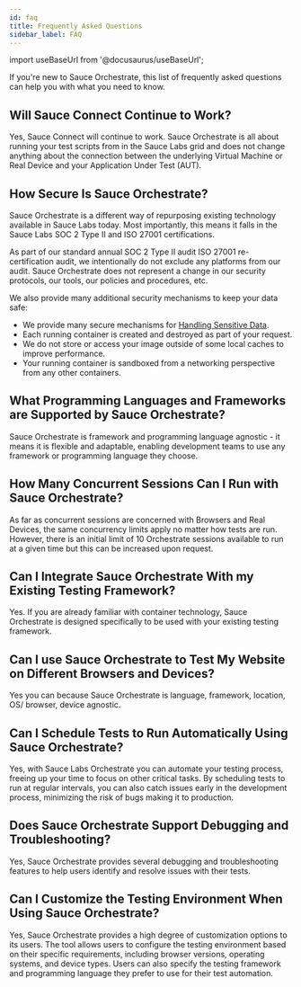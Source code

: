 ```yaml
---
id: faq
title: Frequently Asked Questions
sidebar_label: FAQ
---
```


import useBaseUrl from '@docusaurus/useBaseUrl';

If you're new to Sauce Orchestrate, this list of frequently asked questions can help you with what you need to know.

## Will Sauce Connect Continue to Work?

Yes, Sauce Connect will continue to work. Sauce Orchestrate is all about running your test scripts from in the Sauce Labs grid and does not change anything about the connection between the underlying Virtual Machine or Real Device and your Application Under Test (AUT).

## How Secure Is Sauce Orchestrate?

Sauce Orchestrate is a different way of repurposing existing technology available in Sauce Labs today. Most importantly, this means it falls in the Sauce Labs SOC 2 Type II and ISO 27001 certifications.

As part of our standard annual SOC 2 Type II audit ISO 27001 re-certification audit, we intentionally do not exclude any platforms from our audit. Sauce Orchestrate does not represent a change in our security protocols, our tools, our policies and procedures, etc.

We also provide many additional security mechanisms to keep your data safe:

- We provide many secure mechanisms for [Handling Sensitive Data](/orchestrate/best-practices/#sensitive-data).
- Each running container is created and destroyed as part of your request.
- We do not store or access your image outside of some local caches to improve performance.
- Your running container is sandboxed from a networking perspective from any other containers.

## What Programming Languages and Frameworks are Supported by Sauce Orchestrate?

Sauce Orchestrate is framework and programming language agnostic - it means it is flexible and adaptable, enabling development teams to use any framework or programming language they choose.

## How Many Concurrent Sessions Can I Run with Sauce Orchestrate?

As far as concurrent sessions are concerned with Browsers and Real Devices, the same concurrency limits apply no matter how tests are run. However, there is an initial limit of 10 Orchestrate sessions available to run at a given time but this can be increased upon request.

## Can I Integrate Sauce Orchestrate With my Existing Testing Framework?

Yes. If you are already familiar with container technology, Sauce Orchestrate is designed specifically to be used with your existing testing framework.

## Can I use Sauce Orchestrate to Test My Website on Different Browsers and Devices?

Yes you can because Sauce Orchestrate is language, framework, location, OS/ browser, device agnostic.

## Can I Schedule Tests to Run Automatically Using Sauce Orchestrate?

Yes, with Sauce Labs Orchestrate you can automate your testing process, freeing up your time to focus on other critical tasks. By scheduling tests to run at regular intervals, you can also catch issues early in the development process, minimizing the risk of bugs making it to production.

## Does Sauce Orchestrate Support Debugging and Troubleshooting?

Yes, Sauce Orchestrate provides several debugging and troubleshooting features to help users identify and resolve issues with their tests.

## Can I Customize the Testing Environment When Using Sauce Orchestrate?

Yes, Sauce Orchestrate provides a high degree of customization options to its users. The tool allows users to configure the testing environment based on their specific requirements, including browser versions, operating systems, and device types. Users can also specify the testing framework and programming language they prefer to use for their test automation.
